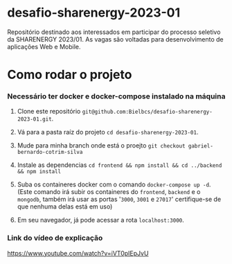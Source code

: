 # desafio-sharenergy-2023-01
Repositório destinado aos interessados em participar do processo seletivo da SHARENERGY 2023/01. As vagas são voltadas para desenvolvimento de aplicações Web e Mobile.

# Como rodar o projeto

### Necessário ter docker e docker-compose instalado na máquina

1. Clone este repositório `git@github.com:Bielbcs/desafio-sharenergy-2023-01.git`.

2. Vá para a pasta raíz do projeto `cd desafio-sharenergy-2023-01`.

3. Mude para minha branch onde está o proejto `git checkout gabriel-bernardo-cotrim-silva`

4. Instale as dependencias `cd frontend && npm install && cd ../backend && npm install`

5. Suba os containeres docker com o comando `docker-compose up -d`. <br/>
  (Este comando irá subir os containeres do `frontend`, `backend` e o `mongodb`, também irá usar as portas '`3000`, `3001` e `27017`' certifique-se de que nenhuma delas está em uso)

6. Em seu navegador, já pode acessar a rota `localhost:3000`.

### Link do vídeo de explicação

<https://www.youtube.com/watch?v=iVT0pIEpJvU>
